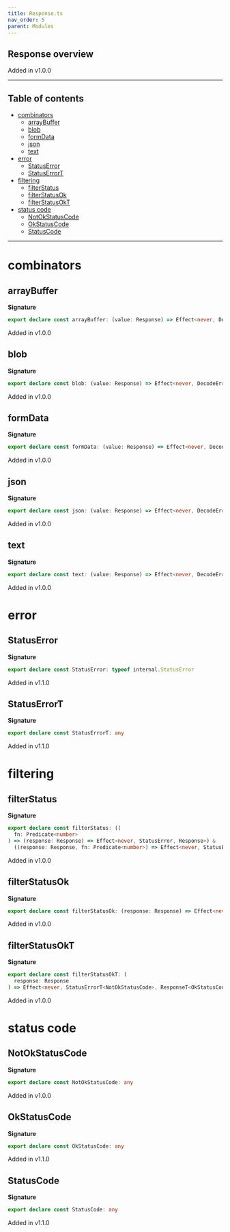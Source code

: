 ```yaml
---
title: Response.ts
nav_order: 5
parent: Modules
---
```


## Response overview

Added in v1.0.0

---

<h2 class="text-delta">Table of contents</h2>

- [combinators](#combinators)
  - [arrayBuffer](#arraybuffer)
  - [blob](#blob)
  - [formData](#formdata)
  - [json](#json)
  - [text](#text)
- [error](#error)
  - [StatusError](#statuserror)
  - [StatusErrorT](#statuserrort)
- [filtering](#filtering)
  - [filterStatus](#filterstatus)
  - [filterStatusOk](#filterstatusok)
  - [filterStatusOkT](#filterstatusokt)
- [status code](#status-code)
  - [NotOkStatusCode](#notokstatuscode)
  - [OkStatusCode](#okstatuscode)
  - [StatusCode](#statuscode)

---

# combinators

## arrayBuffer

**Signature**

```ts
export declare const arrayBuffer: (value: Response) => Effect<never, DecodeError, ArrayBuffer>
```

Added in v1.0.0

## blob

**Signature**

```ts
export declare const blob: (value: Response) => Effect<never, DecodeError, Blob>
```

Added in v1.0.0

## formData

**Signature**

```ts
export declare const formData: (value: Response) => Effect<never, DecodeError, FormData>
```

Added in v1.0.0

## json

**Signature**

```ts
export declare const json: (value: Response) => Effect<never, DecodeError, any>
```

Added in v1.0.0

## text

**Signature**

```ts
export declare const text: (value: Response) => Effect<never, DecodeError, string>
```

Added in v1.0.0

# error

## StatusError

**Signature**

```ts
export declare const StatusError: typeof internal.StatusError
```

Added in v1.1.0

## StatusErrorT

**Signature**

```ts
export declare const StatusErrorT: any
```

Added in v1.1.0

# filtering

## filterStatus

**Signature**

```ts
export declare const filterStatus: ((
  fn: Predicate<number>
) => (response: Response) => Effect<never, StatusError, Response>) &
  ((response: Response, fn: Predicate<number>) => Effect<never, StatusError, Response>)
```

Added in v1.0.0

## filterStatusOk

**Signature**

```ts
export declare const filterStatusOk: (response: Response) => Effect<never, StatusError, Response>
```

Added in v1.0.0

## filterStatusOkT

**Signature**

```ts
export declare const filterStatusOkT: (
  response: Response
) => Effect<never, StatusErrorT<NotOkStatusCode>, ResponseT<OkStatusCode>>
```

Added in v1.0.0

# status code

## NotOkStatusCode

**Signature**

```ts
export declare const NotOkStatusCode: any
```

Added in v1.0.0

## OkStatusCode

**Signature**

```ts
export declare const OkStatusCode: any
```

Added in v1.1.0

## StatusCode

**Signature**

```ts
export declare const StatusCode: any
```

Added in v1.1.0
